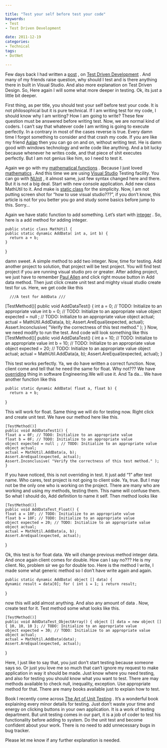 ```yaml
---

title: "Test your self before test your code"
keywords:
- Test
- Test Driven Development

date: 2011-12-19
categories:
- Technical
tags:
- DotNet

---
```

Few days back I had written a [post][1] , on [Test Driven Development][2] . And many of my friends raise question, why should I test and is there anything there in built in Visual Studio. And also more explanation on Test Driven Design. So, Here again I will some what more deeper in testing. Ok, its just a little bit deeper.

First thing, as per title, you should test your self before test your code. It is not philosophical but it is pure technical. If I am writing test for my code, I should know why I am writing? How I am going to write? These few question must be answered before writing test. Now, we are normal kind of coders. I can’t say that whatever code I am writing is going to execute perfectly. In a contrary in most of the cases reverse is true. Every damn time I forgot something to consider and that crash my code. If you are like my friend [Aalap][3] then you can go on and on, without writing test. He is damn good with windows technology and write code like anything. And a bit lucky because whenever he writes code, and that piece of shit executes perfectly. But I am not genius like him, so I need to test it.

Again we go with my [mathematical functions][4] . Because I just loved [mathematics][5] . And this time we are using [Visual Studio][6] Testing facility. You can go with [NUnit][7] , it almost same, just few syntax changed here and there. But it is not a big deal. Start with new console application. Add new class MathUtil to it. And make is [static class][8] for the simplicity. Now, I am not putting screen shot for “how to use visual studio???”, if you don’t know, this article is not for you better you go and study some basics before jump to this. Sorry…
 
Again we have static function to add something. Let’s start with [integer][9] . So, here is a add method for adding integer.
    
    public static class MathUtil { 
    public static dynamic AddData( int a, int b) { 
      return a + b; 
    } 
  } 

damn sweet. A simple method to add two integer. Now, time for testing. Add another project to solution, that project will be test project. You will find test project if you are running visual studio pro or greater. After adding project, we just have to remember [Paul Allen][10] and click right mouse button in Add data method. Then just click create unit test and mighty visual studio create test for us. Here, we get code like this

      ///A test for AddData /// 
  [TestMethod()] 
  public void AddDataTest() { 
    int a = 0; // TODO: Initialize to an appropriate value 
    int b = 0; // TODO: Initialize to an appropriate value 
    object expected = null ; // TODO: Initialize to an appropriate value 
    object actual; 
    actual = MathUtil.AddData(a, b); 
    Assert.AreEqual(expected, actual); 
    Assert.Inconclusive( "Verify the correctness of this test method." ); 
  } 
Now, we need modify to run the test. And code will look something like this
  [TestMethod()] 
  public void AddDataTest() { 
    int a = 10; // TODO: Initialize to an appropriate value 
    int b = 10; // TODO: Initialize to an appropriate value 
    object expected = 20; // TODO: Initialize to an appropriate value 
    object actual; 
    actual = MathUtil.AddData(a, b); 
    Assert.AreEqual(expected, actual); 
  } 

This test works perfectly. Ya, we do have written a correct function. Now, client come and tell that he need the same for float. Why not??? We have [overriding][11] thing in software Engineering.We will use it. And Ta da… We have another function like this 

    public static dynamic AddData( float a, float b) { 
      return a + b; 
  } 
    
This will work for float. Same thing we will do for testing now. Right click and create unit test. We have our method here like this. 

    [TestMethod()] 
    public void AddDataTest1() { 
    float a = 0F; // TODO: Initialize to an appropriate value 
    float b = 0F; // TODO: Initialize to an appropriate value 
    object expected = null ; // TODO: Initialize to an appropriate value object actual; 
    actual = MathUtil.AddData(a, b); 
    Assert.AreEqual(expected, actual); 
    Assert.Inconclusive( "Verify the correctness of this test method." ); } 
    
If you have noticed, this is not overriding in test. It just add “1” after test name. Who cares, test project is not going to client side. Ya, true. But I may not be the only one who is working on the project. There are many who are working and using my methods, testing them. This name will confuse them. So what I should do, Add definition to name it self. Then method looks like 

    [TestMethod()] 
    public void AddDataTest_Float() { 
    float a = 10F; // TODO: Initialize to an appropriate value 
    float b = 10F; // TODO: Initialize to an appropriate value 
    object expected = 20; // TODO: Initialize to an appropriate value 
    object actual; 
    actual = MathUtil.AddData(a, b); 
    Assert.AreEqual(expected, actual); 
  } 
    
Ok, this test is for float data. We will change previous method integer data. And once again client comes for double. How can I say no??? He is my client. No, problem sir we go for double too. Here is the method I write, I made some what generic method so I don’t have write again and again.

    public static dynamic AddData( object [] data) { 
    dynamic result = data[0]; for ( int i = 1; i return result; 
  } 
    
now this will add almost anything. And also any amount of data . Now, create test for it. Test method some what looks like this. 

    [TestMethod()] 
    public void AddDataTest_ObjectArray() { object [] data = new object [] { 10, 10, 10 }; // TODO: Initialize to an appropriate value 
    object expected = 30; // TODO: Initialize to an appropriate value 
    object actual; 
    actual = MathUtil.AddData(data); 
    Assert.AreEqual(expected, actual); 
  } 
    
Here, I just like to say that, you just don’t start testing because someone says so. Or just you love me so much that can’t ignore my request to make application in way it should be made. Just know where you need testing, and also for testing you should know what you want to test. There are may methods available to check null, inequality, exception. Use appropriate method for that. There are many books available just to explain how to test.

Book I recently come across [The Art of Unit Testing][12] . It’s a wonderful book explaining every minor details for testing. Just don’t waste your time and energy on clicking buttons in your own application. It is a work of testing department. But unit testing comes in our part, it is a job of coder to test his functionality before adding to system. Do the unit test and become confident about your work. There is no need to add unnecessary bugs in bug tracker.

Please let me know if any further explanation is needed.

 [1]: http://kunjan.in/index.php/technical/14-net--c-c-sharp/12-ddt-oops-tdd-its-test-driven-development
 [2]: http://en.wikipedia.org/wiki/Test_Driven_Development
 [3]: https://twitter.com/#%21/shahaalap
 [4]: http://en.wikipedia.org/wiki/Mathematics_Functions
 [5]: http://en.wikipedia.org/wiki/Mathematics
 [6]: http://en.wikipedia.org/wiki/Visual_Studio_
 [7]: http://en.wikipedia.org/wiki/Nunit
 [8]: http://en.wikipedia.org/wiki/Static_Class
 [9]: http://en.wikipedia.org/wiki/Integer
 [10]: http://en.wikipedia.org/wiki/Paul_Allen
 [11]: http://en.wikipedia.org/wiki/Overriding
 [12]: http://artofunittesting.com/